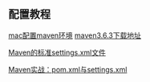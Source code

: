 ## 配置教程

[mac配置maven环境](https://cloud.tencent.com/developer/article/1680711)
[maven3.6.3下载地址](https://dlcdn.apache.org/maven/maven-3/3.6.3/binaries/)

[Maven的标准settings.xml文件](https://www.cnblogs.com/hepengju/p/11610451.html)

[Maven实战：pom.xml与settings.xml](https://www.cnblogs.com/xrq730/p/5530069.html)
